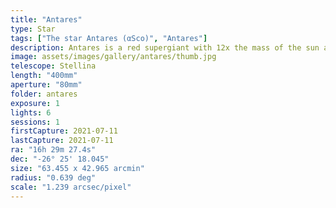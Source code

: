 ```yaml
---
title: "Antares"
type: Star
tags: ["The star Antares (αSco)", "Antares"]
description: Antares is a red supergiant with 12x the mass of the sun about 550 light years from the sun.
image: assets/images/gallery/antares/thumb.jpg
telescope: Stellina
length: "400mm"
aperture: "80mm"
folder: antares
exposure: 1
lights: 6
sessions: 1 
firstCapture: 2021-07-11 
lastCapture: 2021-07-11
ra: "16h 29m 27.4s"
dec: "-26° 25' 18.045"
size: "63.455 x 42.965 arcmin"
radius: "0.639 deg"
scale: "1.239 arcsec/pixel"
---
```

